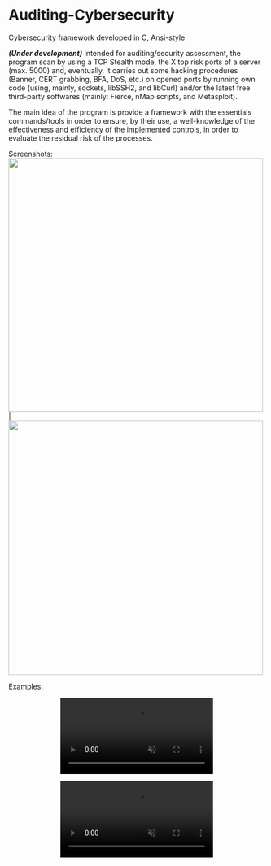 # Auditing-Cybersecurity
Cybersecurity framework developed in C, Ansi-style

***(Under development)*** Intended for auditing/security assessment, the program scan by using a TCP Stealth mode, the X top risk ports of a server (max. 5000) and, eventually, it carries out some hacking procedures (Banner, CERT grabbing, BFA, DoS, etc.) on opened ports by running own code (using, mainly, sockets, libSSH2, and libCurl) and/or the latest free third-party softwares (mainly: Fierce, nMap scripts, and Metasploit). 

The main idea of the program is provide a framework with the essentials commands/tools in order to ensure, by their use, a well-knowledge of the effectiveness and efficiency of the implemented controls, in order to evaluate the residual risk of the processes.

Screenshots:
<img src="https://user-images.githubusercontent.com/40904281/188255255-aca546d4-8b17-4788-8af7-dff7c644ed87.png" width="500"> |
<img src="https://user-images.githubusercontent.com/40904281/188255273-67a15ca5-e2af-4fd0-ae19-a7536730b5a5.png" width="500">

Examples:

<p align="center">
<video src="https://user-images.githubusercontent.com/40904281/177245945-6bf3ead6-f04d-44d4-8b78-b8dad5701785.mp4" autoplay loop muted> </video>
</p>

<p align="center">
<video src="https://user-images.githubusercontent.com/40904281/177363811-5113a632-c9cb-4620-9fdb-95c08645c802.mp4" autoplay loop muted> </video>
</p>
